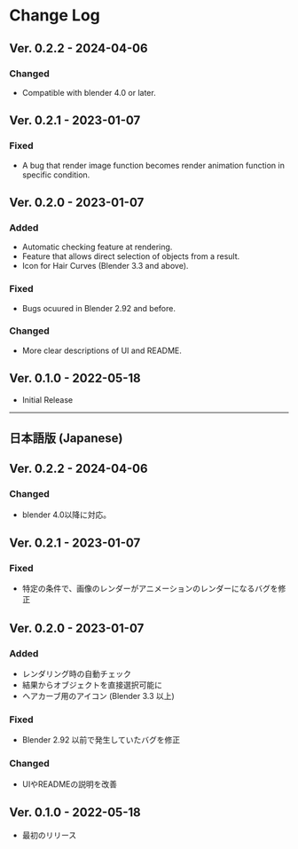 # Change Log

## Ver. 0.2.2 - 2024-04-06
### Changed
- Compatible with blender 4.0 or later.

## Ver. 0.2.1 - 2023-01-07
### Fixed
- A bug that render image function becomes render animation function in specific condition.

## Ver. 0.2.0 - 2023-01-07
### Added
- Automatic checking feature at rendering.
- Feature that allows direct selection of objects from a result.
- Icon for Hair Curves (Blender 3.3 and above).

### Fixed
- Bugs ocuured in Blender 2.92 and before.

### Changed
- More clear descriptions of UI and README.

## Ver. 0.1.0 - 2022-05-18

- Initial Release

---

## 日本語版 (Japanese)

## Ver. 0.2.2 - 2024-04-06
### Changed
- blender 4.0以降に対応。

## Ver. 0.2.1 - 2023-01-07
### Fixed
- 特定の条件で、画像のレンダーがアニメーションのレンダーになるバグを修正

## Ver. 0.2.0 - 2023-01-07
### Added
- レンダリング時の自動チェック
- 結果からオブジェクトを直接選択可能に
- ヘアカーブ用のアイコン (Blender 3.3 以上)

### Fixed
- Blender 2.92 以前で発生していたバグを修正

### Changed
- UIやREADMEの説明を改善

## Ver. 0.1.0 - 2022-05-18

- 最初のリリース
